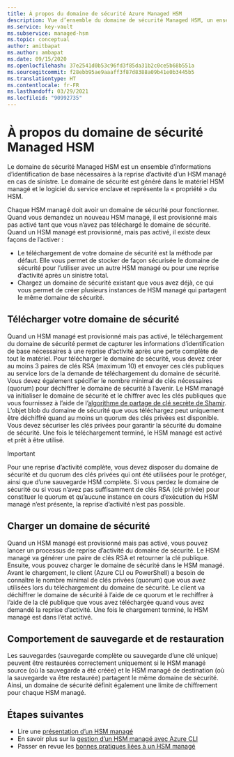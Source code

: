 ```yaml
---
title: À propos du domaine de sécurité Azure Managed HSM
description: Vue d’ensemble du domaine de sécurité Managed HSM, un ensemble d’informations d’identification de base nécessaires à la reprise d’activité d’un HSM managé
ms.service: key-vault
ms.subservice: managed-hsm
ms.topic: conceptual
author: amitbapat
ms.author: ambapat
ms.date: 09/15/2020
ms.openlocfilehash: 37e2541d0b53c96fd3f85da31b2c0ce5b68b551a
ms.sourcegitcommit: f28ebb95ae9aaaff3f87d8388a09b41e0b3445b5
ms.translationtype: HT
ms.contentlocale: fr-FR
ms.lasthandoff: 03/29/2021
ms.locfileid: "90992735"
---
```

# <a name="about-the-managed-hsm-security-domain"></a>À propos du domaine de sécurité Managed HSM

Le domaine de sécurité Managed HSM est un ensemble d’informations d’identification de base nécessaires à la reprise d’activité d’un HSM managé en cas de sinistre. Le domaine de sécurité est généré dans le matériel HSM managé et le logiciel du service enclave et représente la « propriété » du HSM.

Chaque HSM managé doit avoir un domaine de sécurité pour fonctionner. Quand vous demandez un nouveau HSM managé, il est provisionné mais pas activé tant que vous n’avez pas téléchargé le domaine de sécurité. Quand un HSM managé est provisionné, mais pas activé, il existe deux façons de l’activer :
- Le téléchargement de votre domaine de sécurité est la méthode par défaut. Elle vous permet de stocker de façon sécurisée le domaine de sécurité pour l’utiliser avec un autre HSM managé ou pour une reprise d’activité après un sinistre total.
- Chargez un domaine de sécurité existant que vous avez déjà, ce qui vous permet de créer plusieurs instances de HSM managé qui partagent le même domaine de sécurité.

## <a name="download-your-security-domain"></a>Télécharger votre domaine de sécurité

Quand un HSM managé est provisionné mais pas activé, le téléchargement du domaine de sécurité permet de capturer les informations d’identification de base nécessaires à une reprise d’activité après une perte complète de tout le matériel. Pour télécharger le domaine de sécurité, vous devez créer au moins 3 paires de clés RSA (maximum 10) et envoyer ces clés publiques au service lors de la demande de téléchargement du domaine de sécurité. Vous devez également spécifier le nombre minimal de clés nécessaires (quorum) pour déchiffrer le domaine de sécurité à l’avenir. Le HSM managé va initialiser le domaine de sécurité et le chiffrer avec les clés publiques que vous fournissez à l’aide de l’[algorithme de partage de clé secrète de Shamir](https://dl.acm.org/doi/10.1145/359168.359176). L’objet blob du domaine de sécurité que vous téléchargez peut uniquement être déchiffré quand au moins un quorum des clés privées est disponible. Vous devez sécuriser les clés privées pour garantir la sécurité du domaine de sécurité. Une fois le téléchargement terminé, le HSM managé est activé et prêt à être utilisé.  

> [!IMPORTANT]
> Pour une reprise d’activité complète, vous devez disposer du domaine de sécurité et du quorum des clés privées qui ont été utilisées pour le protéger, ainsi que d’une sauvegarde HSM complète. Si vous perdez le domaine de sécurité ou si vous n’avez pas suffisamment de clés RSA (clé privée) pour constituer le quorum et qu’aucune instance en cours d’exécution du HSM managé n’est présente, la reprise d’activité n’est pas possible.

## <a name="upload-a-security-domain"></a>Charger un domaine de sécurité

Quand un HSM managé est provisionné mais pas activé, vous pouvez lancer un processus de reprise d’activité du domaine de sécurité. Le HSM managé va générer une paire de clés RSA et retourner la clé publique. Ensuite, vous pouvez charger le domaine de sécurité dans le HSM managé. Avant le chargement, le client (Azure CLI ou PowerShell) a besoin de connaître le nombre minimal de clés privées (quorum) que vous avez utilisées lors du téléchargement du domaine de sécurité. Le client va déchiffrer le domaine de sécurité à l’aide de ce quorum et le rechiffrer à l’aide de la clé publique que vous avez téléchargée quand vous avez demandé la reprise d’activité. Une fois le chargement terminé, le HSM managé est dans l’état activé.

## <a name="backup-and-restore-behavior"></a>Comportement de sauvegarde et de restauration

Les sauvegardes (sauvegarde complète ou sauvegarde d’une clé unique) peuvent être restaurées correctement uniquement si le HSM managé source (où la sauvegarde a été créée) et le HSM managé de destination (où la sauvegarde va être restaurée) partagent le même domaine de sécurité. Ainsi, un domaine de sécurité définit également une limite de chiffrement pour chaque HSM managé.

## <a name="next-steps"></a>Étapes suivantes

- Lire une [présentation d’un HSM managé](overview.md)
- En savoir plus sur la [gestion d’un HSM managé avec Azure CLI](key-management.md)
- Passer en revue les [bonnes pratiques liées à un HSM managé](best-practices.md)
